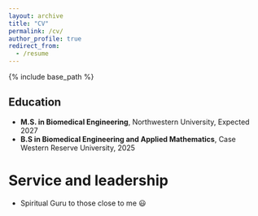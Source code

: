 ```yaml
---
layout: archive
title: "CV"
permalink: /cv/
author_profile: true
redirect_from:
  - /resume
---
```


{% include base_path %}

## Education
- **M.S. in Biomedical Engineering**, Northwestern University, Expected 2027  
- **B.S in Biomedical Engineering and Applied Mathematics**, Case Western Reserve University, 2025  

  
Service and leadership
======
* Spiritual Guru to those close to me 😃
